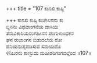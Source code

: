 +++
title = "107 ಕುನಖಿ ಕುಷ್ಠಿ"

+++
ಕುನಖಿ ಕುಷ್ಠಿ  ಕುಚೇಲನನು ಕು  
ಬ್ಜನನು ವಿಧವಾಂಗನೆಯ ದಾಸಿಯ   
ತನುವಿಕಾರಿಯನಂಗಹೀನನ ಪಂಗುಳಾಂಧಕನ   
ಘನ ರುಜಾಂಗನ ಬಿಡುದಲೆಯ ರೋ  
ದನಿಯನುಪ್ಪವಡಿಸುವ ಸಮಯದೊ   
ಳಿನಿಬರನು ಕಾಣ್ಬುದು ಮಹೀಶರಿಗಂಗವಲ್ಲೆಂದ    ॥107॥